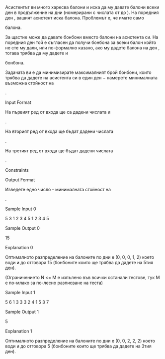 Асистентът ви много харесва балони и иска да му давате балони всеки ден в продължение на дни (номерирани с числата от до ). На поредния ден , вашият асистент иска балона. Проблемът е, че имате само

балона.

За щастие може да давате бонбони вместо балони на асистента си. На поредния ден
той е съгласен да получи бонбона за всеки балон който не сте му дали, или по-формално казано, ако му дадете балона на ден , тогава трябва да му дадете и

бонбона.

Задачата ви е да минимизирате максималният брой бонбони, които трябва да дадете на асистента си в един ден − намерете минималната възможна стойност на

.

Input Format

На първият ред от входа ще са дадени числата
и

.

На вторият ред от входа ще бъдат дадени числата

.

На третият ред от входа ще бъдат дадени числата

.

Constraints

Output Format

Изведете едно число - минималната стойност на

.

Sample Input 0

5 3
1 2 3 4 5
1 2 3 4 5

Sample Output 0

15

Explanation 0

Оптималното разпределение на балоните по дни е (0, 0, 0, 1, 2) което води и до отговора 15 (бонбоните които ще трябва да дадете на 5тия ден).

(Ограничението N <= M е изпълено във всички останали тестове, тук М е по-млако за по-лесно разписване на теста)

Sample Input 1

5 6
1 3 3 3 2
4 1 5 3 7

Sample Output 1

5

Explanation 1

Оптималното разпределение на балоните по дни е (0, 0, 2, 2, 2) което води и до отговора 5 (бонбоните които ще трябва да дадете на 3тия ден).
